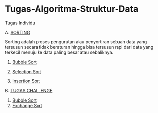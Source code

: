 # Tugas-Algoritma-Struktur-Data
Tugas Individu

A.  [SORTING](https://github.com/Indramustajab/Algoritma-Struktur-Data/tree/main/Sorting)

Sorting adalah proses pengurutan atau penyortiran sebuah data yang tersusun secara tidak beraturan hingga bisa tersusun rapi dari data yang terkecil menuju ke data paling besar atau sebaliknya.

1. [Bubble Sort](https://github.com/Indramustajab/Algoritma-Struktur-Data/blob/main/Sorting/Bubble%20Sort.c)
 
2. [Selection Sort](https://github.com/Indramustajab/Algoritma-Struktur-Data/blob/main/Sorting/Selection%20Sort.c)
  
3. [Insertion Sort](https://github.com/Indramustajab/Algoritma-Struktur-Data/blob/main/Sorting/Insertion%20Sort.c)

B.  [TUGAS CHALLENGE](https://github.com/Indramustajab/Algoritma-Struktur-Data/tree/main/Tugas%20Challenge)

1. [Bubble Sort](https://github.com/Indramustajab/Algoritma-Struktur-Data/blob/main/Tugas%20Challenge/Bubble%20Sort.c)
2. [Exchange Sort](https://github.com/Indramustajab/Algoritma-Struktur-Data/blob/main/Tugas%20Challenge/Exchange%20Sort.c)
